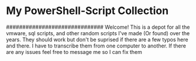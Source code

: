 # My PowerShell-Script Collection
##############################
Welcome! This is a depot for all the vmware, sql scripts, and other random scripts I've made (Or found) over the years.
They should work but don't be suprised if there are a few typos here and there. I have to transcribe them from one computer to another. 
If there are any issues feel free to message me so I can fix them

